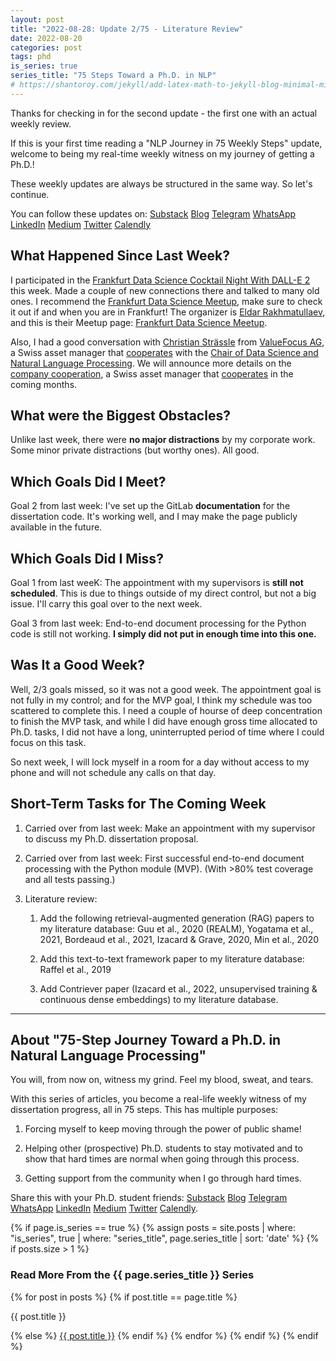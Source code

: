 ```yaml
---
layout: post
title: "2022-08-28: Update 2/75 - Literature Review"
date: 2022-08-20
categories: post
tags: phd
is_series: true
series_title: "75 Steps Toward a Ph.D. in NLP"
# https://shantoroy.com/jekyll/add-latex-math-to-jekyll-blog-minimal-mistakes/
---
```

<script type="text/javascript" async
    src="https://cdnjs.cloudflare.com/ajax/libs/mathjax/2.7.6/MathJax.js?config=TeX-MML-AM_CHTML">
</script>

<script type="text/x-mathjax-config">
    MathJax.Hub.Config({
        extensions: ["tex2jax.js"],
        jax: ["input/TeX", "output/HTML-CSS"],
        tex2jax: {
        inlineMath: [ ['$','$'], ["\\(","\\)"] ],
        displayMath: [ ['$$','$$'], ["\\[","\\]"] ],
        processEscapes: true
        },
        "HTML-CSS": { availableFonts: ["TeX"] }
    });
</script>

Thanks for checking in for the second update - the first one with an actual weekly review.

If this is your first time reading a "NLP Journey in 75 Weekly Steps" update, welcome to being my real-time weekly witness on my journey of getting a Ph.D.!

These weekly updates are always be structured in the same way. So let's continue.

You can follow these updates on: [Substack](https://nlpjourney.substack.com/) [Blog](https://janspoerer.github.io/phdstudies/) [Telegram](https://t.me/+gmkAaVlKPh4xZTky) [WhatsApp](https://chat.whatsapp.com/F6901LMMJWIGlxrahkgBcq) [LinkedIn](https://www.linkedin.com/in/janspoerer/) [Medium](https://medium.com/@janspoerer/about) [Twitter](https://twitter.com/JanSpoerer) [Calendly](https://calendly.com/janspoerer/60m-private)

## What Happened Since Last Week?

I participated in the [Frankfurt Data Science Cocktail Night With DALL-E 2](https://www.meetup.com/de-DE/FrankfurtDataScience/?_cookie-check=qLxLguQbNAeLwUoJ) this week. Made a couple of new connections there and talked to many old ones. I recommend the [Frankfurt Data Science Meetup](https://www.meetup.com/de-DE/frankfurtdatascience/), make sure to check it out if and when you are in Frankfurt! The organizer is [Eldar Rakhmatullaev](https://www.linkedin.com/in/eldarr/), and this is their Meetup page: [Frankfurt Data Science Meetup](https://www.meetup.com/de-DE/frankfurtdatascience/).

Also, I had a good conversation with [Christian Strässle](https://www.linkedin.com/in/christian-str%C3%A4ssle/) from [ValueFocus AG](https://valuefocus.ch/), a Swiss asset manager that [cooperates](https://valuefocus.ch/risiko-aus-sicht-des-value-investors-2/) with the [Chair of Data Science and Natural Language Processing](https://ics.unisg.ch/chair-ds-nlp-handschuh/). We will announce more details on the [company cooperation](https://valuefocus.ch/), a Swiss asset manager that [cooperates](https://valuefocus.ch/risiko-aus-sicht-des-value-investors-2/) in the coming months.

## What were the Biggest Obstacles?

Unlike last week, there were **no major distractions** by my corporate work. Some minor private distractions (but worthy ones). All good.

## Which Goals Did I Meet?

Goal 2 from last week: I've set up the GitLab **documentation** for the dissertation code. It's working well, and I may make the page publicly available in the future.

## Which Goals Did I Miss?

Goal 1 from last weeK: The appointment with my supervisors is **still not scheduled**. This is due to things outside of my direct control, but not a big issue. I'll carry this goal over to the next week.

Goal 3 from last week: End-to-end document processing for the Python code is still not working. **I simply did not put in enough time into this one.**

## Was It a Good Week?

Well, 2/3 goals missed, so it was not a good week. The appointment goal is not fully in my control; and for the MVP goal, I think my schedule was too scattered to complete this. I need a couple of hourse of deep concentration to finish the MVP task, and while I did have enough gross time allocated to Ph.D. tasks, I did not have a long, uninterrupted period of time where I could focus on this task.

So next week, I will lock myself in a room for a day without access to my phone and will not schedule any calls on that day.

## Short-Term Tasks for The Coming Week

1) Carried over from last week: Make an appointment with my supervisor to discuss my Ph.D. dissertation proposal.

2) Carried over from last week: First successful end-to-end document processing with the Python module (MVP). (With >80% test coverage and all tests passing.)

3) Literature review:

    1) Add the following retrieval-augmented generation (RAG) papers to my literature database: Guu et al., 2020 (REALM), Yogatama et al., 2021, Bordeaud et al., 2021, Izacard & Grave, 2020, Min et al., 2020

    2) Add this text-to-text framework paper to my literature database: Raffel et al., 2019
    
    3) Add Contriever paper (Izacard et al., 2022, unsupervised training & continuous dense embeddings) to my literature database.

____________________________________

## About "75-Step Journey Toward a Ph.D. in Natural Language Processing"

You will, from now on, witness my grind. Feel my blood, sweat, and tears.

With this series of articles, you become a real-life weekly witness of my dissertation progress, all in 75 steps. This has multiple purposes: 

1) Forcing myself to keep moving through the power of public shame!

2) Helping other (prospective) Ph.D. students to stay motivated and to show that hard times are normal when going through this process. 

3) Getting support from the community when I go through hard times.

Share this with your Ph.D. student friends: [Substack](https://nlpjourney.substack.com/) [Blog](https://janspoerer.github.io/phdstudies/) [Telegram](https://t.me/+gmkAaVlKPh4xZTky) [WhatsApp](https://chat.whatsapp.com/F6901LMMJWIGlxrahkgBcq) [LinkedIn](https://www.linkedin.com/in/janspoerer/) [Medium](https://medium.com/@janspoerer/about) [Twitter](https://twitter.com/JanSpoerer) [Calendly](https://calendly.com/janspoerer/60m-private).

{% if page.is_series == true %}
    {% assign posts = site.posts | where: "is_series", true | where: "series_title", page.series_title | sort: 'date' %}
    {% if posts.size > 1 %}
        
<h3 class="text-success p-3 pb-0">Read More From the {{ page.series_title }} Series</h3>
        {% for post in posts %}
                {% if post.title == page.title %}
<p class="nav-link bullet-pointer mb-0">{{ post.title }}</p>
                {% else %}
<a class="nav-link bullet-hash" href="{{ post.url }}">{{ post.title }}</a>
                {% endif %}
        {% endfor %}
    {% endif %}
{% endif %}